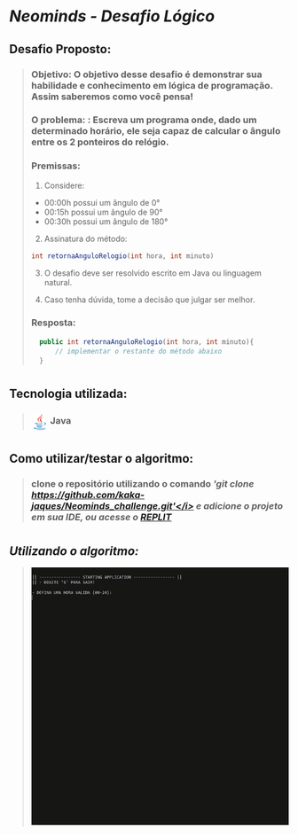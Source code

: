# <b><i>Neominds - Desafio Lógico</b></i>

## <b>Desafio Proposto:</b>

>### <b>Objetivo:</b> O objetivo desse desafio é demonstrar sua habilidade e conhecimento em lógica de programação. Assim saberemos como você pensa!
>
>### <b>O problema:</b> : Escreva um programa onde, dado um determinado horário, ele seja capaz de calcular o ângulo entre os 2 ponteiros do relógio. 
>
>### <b>Premissas:</b>
> 1. Considere:
>   - 00:00h possui um ângulo de 0°
>   - 00:15h possui um ângulo de 90°
>   - 00:30h possui um ângulo de 180°
> 2. Assinatura do método:
> 
> ```java
> int retornaAnguloRelogio(int hora, int minuto)
> ```
> 3. O desafio deve ser resolvido escrito em Java ou linguagem natural.
>
> 4. Caso tenha dúvida, tome a decisão que julgar ser melhor.
>
> ### <b>Resposta:</b>
>
> ```java
>   public int retornaAnguloRelogio(int hora, int minuto){
>       // implementar o restante do método abaixo
>   }
> ```



#

## <b>Tecnologia utilizada:</b>

>### <img src="https://raw.githubusercontent.com/devicons/devicon/1119b9f84c0290e0f0b38982099a2bd027a48bf1/icons/java/java-original.svg" width="30px" align="center"> Java

#

## <b>Como utilizar/testar o algoritmo:</b>

>###  clone o repositório utilizando o comando <i><b>'git clone https://github.com/kaka-jaques/Neominds_challenge.git'</i></b> e adicione o projeto em sua IDE, ou acesse o <a href="https://replit.com/@kaka-jaques/CalcRelogioAngulo" target="_blank">REPLIT</a>

#

## <b>Utilizando o algoritmo:</b>

> <img src=".\assets\projeto neominds.gif">
